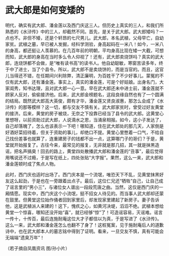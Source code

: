 # 武大郎是如何变矮的

明代，确实有武大郎、潘金莲以及西门庆这三人。但历史上真实的三人，和我们所熟悉的《水浒传》中的三人，却截然不同。首先，是关于武大郎。武大郎矮吗？一点也不。非但不矮，还是个轩昂的七尺男儿。武大郎，本名武植，父母早亡，自幼家贫。武植之墓，早已被人发掘，经科学测验，身高起码在一米八！如今，一米八的身高，都还挺让人羡慕的。在几百年前的明朝，平均身高比现在矮一大截，可想而知，武大郎的身高在当时多么令人仰视了！还有，武大郎卖烧饼吗？真实的武大郎，连烧饼都不会做，是“唯有读书高”的读书人。他自幼聪敏，寒窗苦读多年，终于中了进士，当了个县令。所以，武大郎不是卖烧饼的，而是当官的。而且，这官儿当得还不错，在任期间兴利除弊，清正廉明，为百姓干了不少好事儿。蒙冤的不仅有武大郎，还有潘金莲。事实上，真实的潘金莲，可是个好姑娘。出身名门，大家闺秀，知书达理，且对武大郎一心一意。早在武大郎还未中进士前，潘金莲就不顾家人反对，偷偷接济他。后来，武大郎金榜题名，这段良缘自然也有了一个圆满的结局。既然武大郎高大英俊，颇有才华，潘金莲又贤良淑惠，那怎么会成了《水浒传》的那等模样？这一切，都与交友不慎有关。武大郎家贫时，曾受过好友黄堂的接济。后来，黄堂的房子被烧，无奈之下投靠已经当了县令的武大郎。这黄堂心里想呀，以前资助过武大郎，人说滴水之恩，当涌泉相报。如今，这小子发达了，自己却落魄了，怎么也该表示一下吧！哪知道，住在武大郎处的那几天，人家倒是好酒好菜招待着，但关于资助的事儿，却绝口不提。黄堂心里憋着一口气，不给自己找份差事也就算了，连重建房子的钱都不出一点，这算哪门子的哥们？于是，黄堂就开始报复了。古往今来，最常见的报复，无非就是那几招，其一就是抹黑造谣，把名声搞臭！回去的路上，黄堂四处散播武大郎和潘金莲的“丑事”，最后觉得用嘴说还不过瘾，于是写在纸上，四处张贴“大字报”。果然，这么一来，武大郎和潘金莲顿时成了焦点人物。 

此时，西门庆也适时出场了。西门庆本是一个流氓，唯恐天下不乱，见黄堂抹黑好友这么起劲，于是也在一旁跟着出点子。最后，这位仁兄还“牺牲”自己，让自己成了谣言里的“男小三”，与诸位女人谱出一段段荒唐之曲。当然，这仅是西门庆的一厢情愿。现实中，西门庆这个小流氓，挺不招女人待见的。而当事人武大郎却还蒙在鼓里。但黄堂这位始作俑者回到家里后，却发现家里建起了新房子。妻子告诉他，这是武植派人来建的！这下，愧疚之心，如黄河决堤，滔滔不绝。武植本想给黄堂一个惊喜，哪知还没开始“喜”，就已经够“惊”了！可造谣容易，灭谣难。谣言一传十，十传百，最后连施耐庵这位大才子都信以为真，于是写进了《水浒传》。这么一来，武大郎和潘金莲怎么也翻不了身了！这桩冤案，见于施耐庵后人的道歉诗中，也在武大郎本人的墓志铭中得到了证明。看来，一旦交友不慎，真有可能会无端端“遗臭万年”！ 

（若子摘自凤凰资讯 图/孙小片）